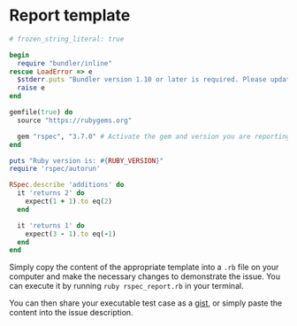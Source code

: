<!---
This file was generated on 2018-04-17T19:41:57+02:00 from the rspec-dev repo.
DO NOT modify it by hand as your changes will get lost the next time it is generated.
-->

# Report template

```ruby
# frozen_string_literal: true

begin
  require "bundler/inline"
rescue LoadError => e
  $stderr.puts "Bundler version 1.10 or later is required. Please update your Bundler"
  raise e
end

gemfile(true) do
  source "https://rubygems.org"

  gem "rspec", "3.7.0" # Activate the gem and version you are reporting the issue against.
end

puts "Ruby version is: #{RUBY_VERSION}"
require 'rspec/autorun'

RSpec.describe 'additions' do
  it 'returns 2' do
    expect(1 + 1).to eq(2)
  end

  it 'returns 1' do
    expect(3 - 1).to eq(-1)
  end
end
```

Simply copy the content of the appropriate template into a `.rb` file on your computer
and make the necessary changes to demonstrate the issue. You can execute it by running
`ruby rspec_report.rb` in your terminal.

You can then share your executable test case as a [gist](https://gist.github.com), or
simply paste the content into the issue description.
